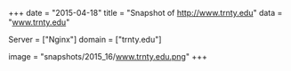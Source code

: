 
+++
date = "2015-04-18"
title = "Snapshot of http://www.trnty.edu"
data = "www.trnty.edu"

Server = ["Nginx"]
domain = ["trnty.edu"]

  image = "snapshots/2015_16/www.trnty.edu.png"
+++
#
